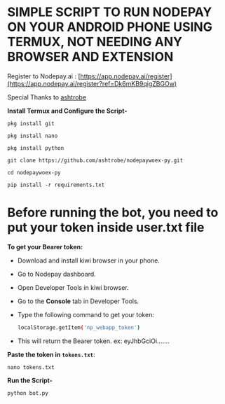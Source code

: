 # SIMPLE SCRIPT TO RUN NODEPAY ON YOUR ANDROID PHONE USING TERMUX, NOT NEEDING ANY BROWSER AND EXTENSION

Register to Nodepay.ai : [https://app.nodepay.ai/register](https://app.nodepay.ai/register?ref=Dk6mKB9qigZBGOw)

Special Thanks to [ashtrobe](https://github.com/ashtrobe)

**Install Termux and Configure the Script-**

```
pkg install git
```

```
pkg install nano
```

```
pkg install python
```

```
git clone https://github.com/ashtrobe/nodepaywoex-py.git
```

```
cd nodepaywoex-py
```

```
pip install -r requirements.txt
```

# **Before running the bot, you need to put your token inside user.txt file**

**To get your Bearer token:**

- Download and install kiwi browser in your phone.
- Go to Nodepay dashboard.
- Open Developer Tools in kiwi browser.

- Go to the **Console** tab in Developer Tools.

- Type the following command to get your token:

  ```bash
  localStorage.getItem('np_webapp_token')
  ```

- This will return the Bearer token. ex: eyJhbGciOi.......

**Paste the token in `tokens.txt`**:

```
nano tokens.txt
```

**Run the Script-**

```
python bot.py
```
